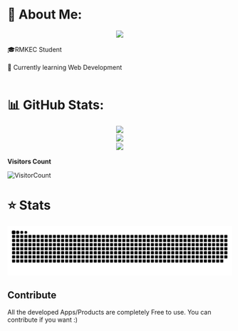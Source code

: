 


# 💫 About Me:
<p align="center">
  <img src="https://readme-typing-svg.herokuapp.com?color=0d8eceF&size=30&center=true&vCenter=true&width=550&height=70&lines=Hey+There+👋,+This+is+POOJITHA;+An+Tech+Enthusiast+🔆;Loves+To+Build+Projects+🛠️;A+Problem+Solver+🕵;">
</p>
🎓RMKEC Student<br><br>🌱 Currently learning Web Development<br><br>


# 📊 GitHub Stats:
<div align="center" width=100%>

![](https://github-readme-stats.vercel.app/api?username=Poojitha-Kommuri&theme=prussian&hide_border=true&include_all_commits=true&count_private=false)<br/>
![](https://github-readme-streak-stats.herokuapp.com/?user=Poojitha-Kommuri&theme=prussian&hide_border=true)<br/>
![](https://github-readme-stats.vercel.app/api/top-langs/?username=Poojitha-Kommuri&theme=prussian&hide_border=true&include_all_commits=true&count_private=false&layout=compact)

</div>

**Visitors Count** 

![VisitorCount](https://profile-counter.glitch.me/{Poojitha-Kommuri}/count.svg) </div>

# ⭐ Stats 
<div align="center">


![GitHub Snake dark](https://raw.githubusercontent.com/Platane/snk/output/github-contribution-grid-snake.svg)
</div>

## Contribute ##
All the developed Apps/Products are completely Free to use. You can contribute if you want :)<br><br>
